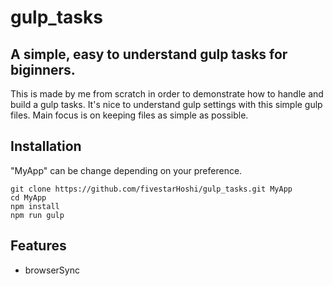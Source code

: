 # gulp_tasks

## A simple, easy to understand gulp tasks for biginners.  
This is made by me from scratch in order to demonstrate how to handle and build a gulp tasks. It's nice to understand gulp settings with this simple gulp files. Main focus is on keeping files as simple as possible.

## Installation
"MyApp" can be change depending on your preference.
```
git clone https://github.com/fivestarHoshi/gulp_tasks.git MyApp
cd MyApp
npm install
npm run gulp

```
## Features
- browserSync

